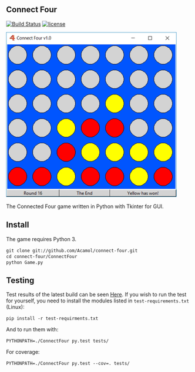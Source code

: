 
Connect Four
------------
[![Build Status](https://travis-ci.org/Acamol/connect-four.svg?branch=master)](https://travis-ci.org/Acamol/connect-four)
[![license](https://img.shields.io/github/license/mashape/apistatus.svg)](https://github.com/Acamol/connect-four/blob/master/LICENSE)

![Amazing graphics](https://raw.githubusercontent.com/Acamol/connect-four/screenshot/screenshot1.gif)

The Connected Four game written in Python with Tkinter for GUI.

Install
-------
The game requires Python 3.

```
git clone git://github.com/Acamol/connect-four.git 
cd connect-four/ConnectFour
python Game.py
```

Testing
-------
Test results of the latest build can be seen [Here](https://travis-ci.org/Acamol/connect-four). If you wish to run the test for yourself, you need to install the modules listed in `test-requirements.txt` (Linux):
```
pip install -r test-requirments.txt
```
And to run them with:
```
PYTHONPATH=./ConnectFour py.test tests/
````
For coverage:
```
PYTHONPATH=./ConnectFour py.test --cov=. tests/
```